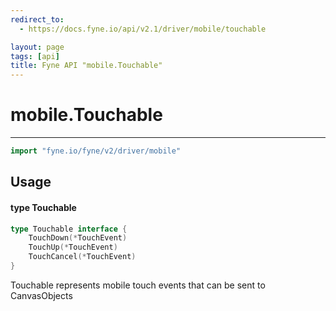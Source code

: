 ```yaml
---
redirect_to:
  - https://docs.fyne.io/api/v2.1/driver/mobile/touchable

layout: page
tags: [api]
title: Fyne API "mobile.Touchable"
---
```



# mobile.Touchable
---
```go
import "fyne.io/fyne/v2/driver/mobile"
```

## Usage

#### type Touchable

```go
type Touchable interface {
	TouchDown(*TouchEvent)
	TouchUp(*TouchEvent)
	TouchCancel(*TouchEvent)
}
```

Touchable represents mobile touch events that can be sent to CanvasObjects
